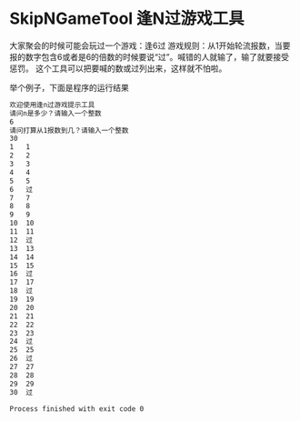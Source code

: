 # SkipNGameTool 逢N过游戏工具

大家聚会的时候可能会玩过一个游戏：逢6过
游戏规则：从1开始轮流报数，当要报的数字包含6或者是6的倍数的时候要说“过”。喊错的人就输了，输了就要接受惩罚。
这个工具可以把要喊的数或过列出来，这样就不怕啦。

举个例子，下面是程序的运行结果
```md
欢迎使用逢n过游戏提示工具
请问n是多少？请输入一个整数
6
请问打算从1报数到几？请输入一个整数
30
1	1
2	2
3	3
4	4
5	5
6	过
7	7
8	8
9	9
10	10
11	11
12	过
13	13
14	14
15	15
16	过
17	17
18	过
19	19
20	20
21	21
22	22
23	23
24	过
25	25
26	过
27	27
28	28
29	29
30	过

Process finished with exit code 0

```
